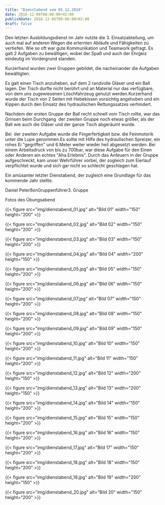 ```yaml
---
title: "Dienstabend vom 05.12.2016"
date: 2016-12-06T00:00:00+02:00
publishDate: 2016-12-06T00:00:00+02:00
draft: false
---
```


Den letzten Ausbildungsdienst im Jahr nutzte die 3. Einsatzabteilung, um auch mal auf anderen Wegen die erlernten Abläufe und Fähigkeiten zu vertiefen. Wie so oft war gute Kommunikation und Teamwork gefragt. Es galt 2 Aufgaben zu bewältigen, wobei der Spaß und auch der Ehrgeiz eindeutig im Vordergrund standen.

<!--more-->

Kurzerhand wurden zwei Gruppen gebildet, die nacheinander die Aufgaben bewältigten.

Es galt einen Tisch anzuheben, auf dem 2 randvolle Gläser und ein Ball lagen. Der Tisch durfte nicht berührt und an Material nur das verfügbare, von dem uns zugewiesenen Löschfahrzeug genutzt werden.Kurzerhand wurde der Tisch von 2 Seiten mit Hebekissen vorsichtig angehoben und ein Kippen durch den Einsatz des hydraulischen Rettungssatzes verhindert.

Nachdem der ersten Gruppe der Ball recht schnell vom Tisch rollte, war das Grinsen beim Durchgang  der zweiten Gruppe noch etwas größer, als der Ball wie auch die Gläser und der ganze Tisch abgeräumt wurde.

Bei  der zweiten Aufgabe wurde die Fingerfertigkeit bzw. die Feinmotorik unter die Lupe genommen.Es sollte mit Hilfe des hydraulischen Spreizer, ein rohes Ei "gegriffen" und 6 Meter weiter wieder heil abgesetzt werden. Bei einem Arbeitsdruck von bis zu 700bar, war diese Aufgabe für den Einen oder Anderen ein echtes "Aha Erlebnis". Durch das Anfeuern in der Gruppe aufgeschreckt, kam unser Wehrführer vorbei, der sogleich zum Eierlauf verpflichtet wurde und sich gar nicht so schlecht geschlagen hat.

Ein amüsanter letzter Dienstabend, der zugleich eine Grundlage für das kommende Jahr stellte.

Daniel PeterßonGruppenführer3. Gruppe

Fotos des Übungsabend


{{< figure src="img/dienstabend_01.jpg" alt="Bild 01" width="150" height="200" >}}

{{< figure src="img/dienstabend_02.jpg" alt="Bild 02" width="150" height="200" >}}

{{< figure src="img/dienstabend_03.jpg" alt="Bild 03" width="150" height="200" >}}

{{< figure src="img/dienstabend_04.jpg" alt="Bild 04" width="200" height="150" >}}

{{< figure src="img/dienstabend_05.jpg" alt="Bild 05" width="150" height="200" >}}

{{< figure src="img/dienstabend_06.jpg" alt="Bild 06" width="150" height="200" >}}

{{< figure src="img/dienstabend_07.jpg" alt="Bild 07" width="150" height="200" >}}

{{< figure src="img/dienstabend_08.jpg" alt="Bild 08" width="150" height="200" >}}

{{< figure src="img/dienstabend_09.jpg" alt="Bild 09" width="150" height="200" >}}

{{< figure src="img/dienstabend_10.jpg" alt="Bild 10" width="150" height="200" >}}

{{< figure src="img/dienstabend_11.jpg" alt="Bild 11" width="150" height="200" >}}

{{< figure src="img/dienstabend_12.jpg" alt="Bild 12" width="200" height="150" >}}

{{< figure src="img/dienstabend_13.jpg" alt="Bild 13" width="200" height="150" >}}

{{< figure src="img/dienstabend_14.jpg" alt="Bild 14" width="150" height="200" >}}

{{< figure src="img/dienstabend_15.jpg" alt="Bild 15" width="150" height="200" >}}

{{< figure src="img/dienstabend_16.jpg" alt="Bild 16" width="150" height="200" >}}

{{< figure src="img/dienstabend_17.jpg" alt="Bild 17" width="150" height="200" >}}

{{< figure src="img/dienstabend_18.jpg" alt="Bild 18" width="150" height="200" >}}

{{< figure src="img/dienstabend_19.jpg" alt="Bild 19" width="200" height="150" >}}

{{< figure src="img/dienstabend_20.jpg" alt="Bild 20" width="150" height="200" >}}
